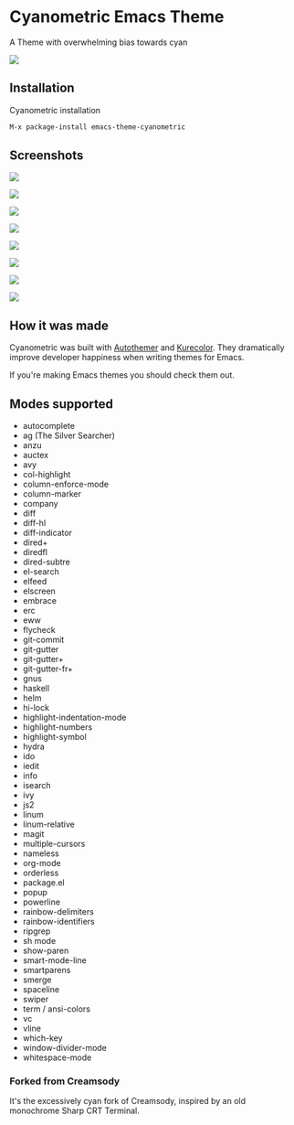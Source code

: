 # Cyanometric Emacs Theme

A Theme with overwhelming bias towards cyan

![](https://raw.githubusercontent.com/emacsfodder/emacs-theme-cyanometric/images/cyanometric-beast.png)

## Installation

Cyanometric installation

```sh
M-x package-install emacs-theme-cyanometric 
```

## Screenshots

![](https://raw.githubusercontent.com/emacsfodder/emacs-theme-cyanometric/images/cyanometric-00000.png)

![](https://raw.githubusercontent.com/emacsfodder/emacs-theme-cyanometric/images/cyanometric-00001.png)

![](https://raw.githubusercontent.com/emacsfodder/emacs-theme-cyanometric/images/cyanometric-00002.png)

![](https://raw.githubusercontent.com/emacsfodder/emacs-theme-cyanometric/images/cyanometric-00003.png)

![](https://raw.githubusercontent.com/emacsfodder/emacs-theme-cyanometric/images/cyanometric-00004.png)

![](https://raw.githubusercontent.com/emacsfodder/emacs-theme-cyanometric/images/cyanometric-00005.png)

![](https://raw.githubusercontent.com/emacsfodder/emacs-theme-cyanometric/images/cyanometric-00006.png)

![](https://raw.githubusercontent.com/emacsfodder/emacs-theme-cyanometric/images/cyanometric-00007.png)

## How it was made

Cyanometric was built with [Autothemer](https://github.com/jasonm23/autothemer)
and [Kurecolor](https://github.com/emacsfodder/kurecolor). They dramatically
improve developer happiness when writing themes for Emacs.

If you're making Emacs themes you should check them out.

## Modes supported

- autocomplete
- ag (The Silver Searcher)
- anzu
- auctex
- avy
- col-highlight
- column-enforce-mode
- column-marker
- company
- diff
- diff-hl
- diff-indicator
- dired+
- diredfl
- dired-subtre
- el-search
- elfeed
- elscreen
- embrace
- erc
- eww
- flycheck
- git-commit
- git-gutter
- git-gutter+
- git-gutter-fr+
- gnus
- haskell
- helm
- hi-lock
- highlight-indentation-mode
- highlight-numbers
- highlight-symbol
- hydra
- ido
- iedit
- info
- isearch
- ivy
- js2
- linum
- linum-relative
- magit
- multiple-cursors
- nameless
- org-mode
- orderless
- package.el
- popup
- powerline
- rainbow-delimiters
- rainbow-identifiers
- ripgrep
- sh mode
- show-paren
- smart-mode-line
- smartparens
- smerge
- spaceline
- swiper
- term / ansi-colors
- vc
- vline
- which-key
- window-divider-mode
- whitespace-mode

### Forked from Creamsody

It's the excessively cyan fork of Creamsody, inspired by an old monochrome Sharp CRT Terminal.
